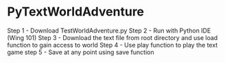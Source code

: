 # PyTextWorldAdventure

Step 1 - Download TestWorldAdventure.py
Step 2 - Run with Python IDE (Wing 101)
Step 3 - Download the text file from root directory and use load function to gain access to world
Step 4 - Use play function to play the text game
step 5 - Save at any point using save function 

